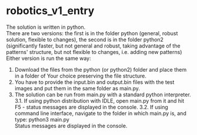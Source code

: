 # robotics_v1_entry
The solution is written in python.\
There are two versions: the first is in the folder python (general, robust solution, flexible to changes), the second is in the folder python2 (significantly faster, but not general and robust, taking advantage of the patterns' structure, but not flexible to changes, i.e. adding new patterns)\
Either version is run the same way:
1. Download the files from the python (or python2) folder and place them in a folder of Your choice preserving the file structure.
2. You have to provide the input.bin and output.bin files with the test images and put them in the same folder as main.py.
3. The solution can be run from main.py with a standard python interpreter.
3.1. If using python distribution with IDLE, open main.py from it and hit F5 - status messages are displayed in the console.
3.2. If using command line interface, navigate to the folder in which main.py is, and type: python3 main.py\
Status messages are displayed in the console.
